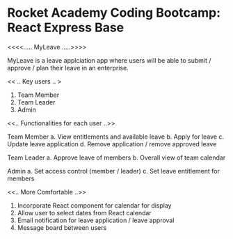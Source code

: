 # Rocket Academy Coding Bootcamp: React Express Base

<<<<..... MyLeave .....>>>>

MyLeave is a leave applciation app where users will be able to submit / approve / plan their leave in an enterprise.

<< .. Key users .. >

1. Team Member
2. Team Leader
3. Admin

<<.. Functionalities for each user ..>>

Team Member
a. View entitlements and available leave
b. Apply for leave
c. Update leave application
d. Remove application / remove approved leave

Team Leader
a. Approve leave of members
b. Overall view of team calendar

Admin
a. Set access control (member / leader)
c. Set leave entitlement for members

<<.. More Comfortable ..>>

1. Incorporate React component for calendar for display
2. Allow user to select dates from React calendar
3. Email notification for leave application / leave approval
4. Message board between users
